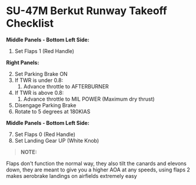 # SU-47M Berkut Runway Takeoff Checklist

**Middle Panels - Bottom Left Side:**

1. Set Flaps 1 (Red Handle)

**Right Panels:**

2. Set Parking Brake ON
3. If TWR is under 0.8:
   1. Advance throttle to AFTERBURNER
4. If TWR is above 0.8:
   1. Advance throttle to MIL POWER (Maximum dry thrust)
5. Disengage Parking Brake
6. Rotate to 5 degrees at 180KIAS

**Middle Panels - Bottom Left Side:**

7. Set Flaps 0 (Red Handle)
8. Set Landing Gear UP (White Knob)

> **NOTE:**

<div class="border-s-4 border-green-500 ps-4 mb-5">
    Flaps don't function the normal way, they also tilt the canards and elevons down, they are meant to give you a higher AOA at any speeds, using flaps 2 makes aerobrake landings on airfields extremely easy
</div>
